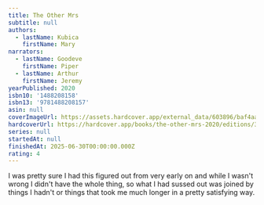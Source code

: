 ```yaml
---
title: The Other Mrs
subtitle: null
authors:
  - lastName: Kubica
    firstName: Mary
narrators:
  - lastName: Goodeve
    firstName: Piper
  - lastName: Arthur
    firstName: Jeremy
yearPublished: 2020
isbn10: '1488208158'
isbn13: '9781488208157'
asin: null
coverImageUrl: https://assets.hardcover.app/external_data/603896/baf4aa37cb2acaec50440ae382b7901ff35a0aff.jpeg
hardcoverUrl: https://hardcover.app/books/the-other-mrs-2020/editions/32079532
series: null
startedAt: null
finishedAt: 2025-06-30T00:00:00.000Z
rating: 4
---
```


I was pretty sure I had this figured out from very early on and while I wasn't wrong I didn't have the whole thing, so what I had sussed out was joined by things I hadn't or things that took me much longer in a pretty satisfying way.
